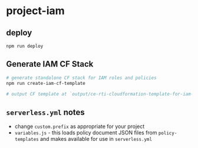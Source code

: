 # project-iam

## deploy

`npm run deploy`

## Generate IAM CF Stack

```sh
# generate standalone CF stack for IAM roles and policies
npm run create-iam-cf-template

# output CF template at `output/ce-rti-cloudformation-template-for-iam-roles-and-policies.json`
```

## `serverless.yml` notes

* change `custom.prefix` as appropriate for your project
* `variables.js` - this loads policy document JSON files from `policy-templates` and makes available for use in `serverless.yml`